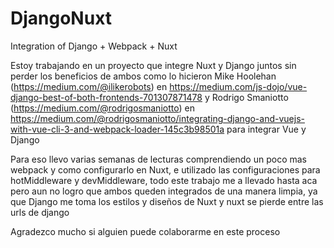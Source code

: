 # DjangoNuxt
Integration of Django + Webpack + Nuxt

Estoy trabajando en un proyecto que integre Nuxt y Django juntos sin perder los beneficios de ambos como lo hicieron Mike Hoolehan (https://medium.com/@ilikerobots) en https://medium.com/js-dojo/vue-django-best-of-both-frontends-701307871478 y Rodrigo Smaniotto (https://medium.com/@rodrigosmaniotto) en https://medium.com/@rodrigosmaniotto/integrating-django-and-vuejs-with-vue-cli-3-and-webpack-loader-145c3b98501a para integrar Vue y Django


Para eso llevo varias semanas de lecturas comprendiendo un poco mas webpack y como configurarlo en Nuxt, e utilizado las configuraciones para hotMiddleware y devMiddleware, todo este trabajo me a llevado hasta aca pero aun no logro que ambos queden integrados de una manera limpia, ya que Django me toma los estilos y diseños de Nuxt y nuxt se pierde entre las urls de django 

Agradezco mucho si alguien puede colaborarme en este proceso
